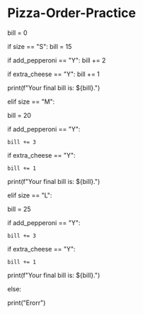 # Pizza-Order-Practice

bill = 0

if size == "S":
  bill = 15
  
  if add_pepperoni == "Y":
    bill += 2
    
  if extra_cheese == "Y":
    bill += 1
    
  print(f"Your final bill is: ${bill}.")
  
elif size == "M":

  bill = 20
  
  if add_pepperoni == "Y":
  
    bill += 3
    
  if extra_cheese == "Y":
  
    bill += 1
    
  print(f"Your final bill is: ${bill}.")
  
elif size == "L":

  bill = 25
  
  if add_pepperoni == "Y":
  
    bill += 3
    
  if extra_cheese == "Y":
  
    bill += 1
    
  print(f"Your final bill is: ${bill}.")
  
else:

  print("Erorr")
  
